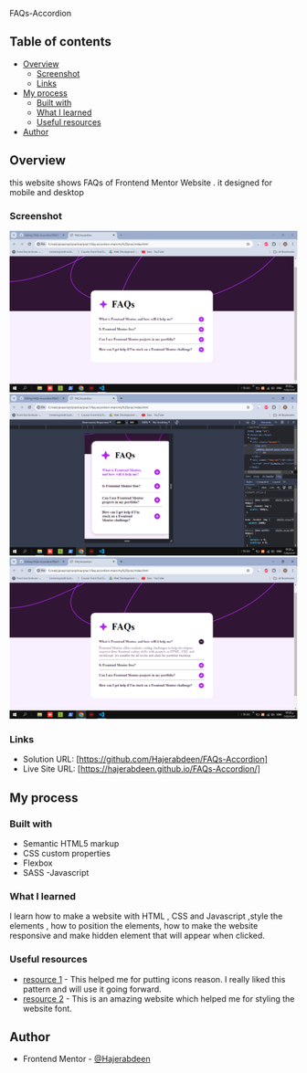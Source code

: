 FAQs-Accordion

## Table of contents

- [Overview](#overview)
  - [Screenshot](#screenshot)
  - [Links](#links)
- [My process](#my-process)
  - [Built with](#built-with)
  - [What I learned](#what-i-learned)
  - [Useful resources](#useful-resources)
- [Author](#author)


## Overview
this website shows FAQs of Frontend Mentor Website .
it designed for mobile and desktop

### Screenshot

![](./screenshots/desktop%20view.png)
![](./screenshots/mobile%20view.png)
![](./screenshots/Active.png)

### Links

- Solution URL: [https://github.com/Hajerabdeen/FAQs-Accordion]
- Live Site URL: [https://hajerabdeen.github.io/FAQs-Accordion/]


## My process

### Built with

- Semantic HTML5 markup
- CSS custom properties
- Flexbox
- SASS
-Javascript

### What I learned

I learn how to make a website with HTML , CSS  and Javascript ,style the elements , how to position the elements, how to make the website responsive and make hidden element that will appear when clicked.


### Useful resources

- [resource 1](https://fontawesome.com) - This helped me for putting icons reason. I really liked this pattern and will use it going forward.
- [resource 2](https://fonts.google.com/specimen/Bai+Jamjuree) - This is an amazing website which helped me for styling the website font.

## Author
- Frontend Mentor - [@Hajerabdeen](https://www.frontendmentor.io/profile/Hajerabdeen)
